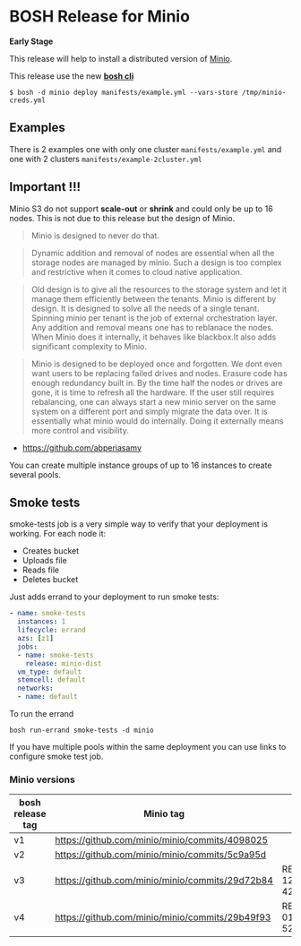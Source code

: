 # BOSH Release for Minio

**Early Stage**

This release will help to install a distributed version of [Minio](https://minio.io/).

This release use the new **[bosh cli](https://github.com/cloudfoundry/bosh-cli)**

```
$ bosh -d minio deploy manifests/example.yml --vars-store /tmp/minio-creds.yml
```

## Examples
There is 2 examples one with only one cluster `manifests/example.yml` and one with 2 clusters `manifests/example-2cluster.yml`





## Important !!!

Minio S3 do not support **scale-out** or **shrink** and could only be up to 16 nodes. This is not due to this release but the design of Minio.

 > Minio is designed to never do that.

 > Dynamic addition and removal of nodes are essential when all the storage nodes are managed by minio.
 > Such a design is too complex and restrictive when it comes to cloud native application.

 > Old design is to give all the resources to the storage system and let it manage them efficiently between the tenants.
 > Minio is different by design.
 > It is designed to solve all the needs of a single tenant. Spinning minio per tenant is the job of external orchestration
 > layer. Any addition and removal means one has to reblanace the nodes.  When Minio does it internally, it behaves like blackbox.It also adds significant complexity to Minio.

> Minio is designed to be deployed once and forgotten. We dont even want users to be replacing failed drives and nodes. Erasure code has enough redundancy built in. By the time half the nodes or drives are gone, it is time to refresh all the hardware. If the user still requires rebalancing, one can always start a new minio server on the same system on a different port and simply migrate the data over. It is essentially what minio would do internally. Doing it externally means more control and visibility.

- https://github.com/abperiasamy

You can create multiple instance groups of up to 16 instances to create several pools.

## Smoke tests

smoke-tests job is a very simple way to verify that your deployment is working. For each node it:

* Creates bucket
* Uploads file
* Reads file
* Deletes bucket

Just adds errand to your deployment to run smoke tests:

```yaml
- name: smoke-tests
  instances: 1
  lifecycle: errand
  azs: [z1]
  jobs:
  - name: smoke-tests
    release: minio-dist
  vm_type: default
  stemcell: default
  networks:
  - name: default
```
To run the errand
```
bosh run-errand smoke-tests -d minio
```

If you have multiple pools within the same deployment you can use links to configure smoke test job.

### Minio versions

| bosh release tag | Minio tag | Release
| ----------| -------- | -------- |
|v1|https://github.com/minio/minio/commits/4098025||
|v2|https://github.com/minio/minio/commits/5c9a95d||
|v3|https://github.com/minio/minio/commits/29d72b84|RELEASE.2016-12-13T17-19-42Z|
|v4|https://github.com/minio/minio/commits/29b49f93|RELEASE.2017-01-25T03-14-52Z|
